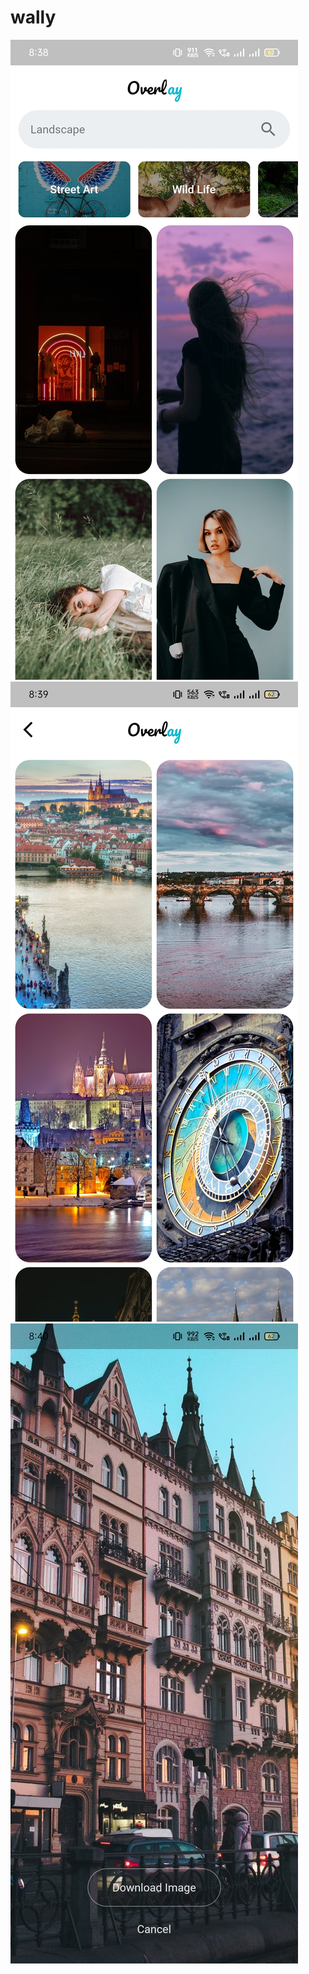 # wally
 
![alt trxt](https://github.com/manangadwal/Overlay/blob/main/ss/o.jpg?width="400"height="790") ![alt trxt](https://github.com/manangadwal/Overlay/blob/main/ss/o1.jpg?raw=true) ![alt trxt](https://github.com/manangadwal/Overlay/blob/main/ss/o2.jpg?raw=true)
